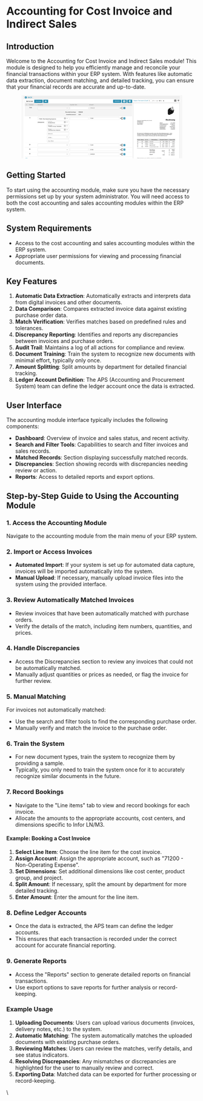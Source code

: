# Accounting for Cost Invoice and Indirect Sales

## Introduction

Welcome to the Accounting for Cost Invoice and Indirect Sales module! This module is designed to help you efficiently manage and reconcile your financial transactions within your ERP system. With features like automatic data extraction, document matching, and detailed tracking, you can ensure that your financial records are accurate and up-to-date.

<figure><img src="../../.gitbook/assets/image (14) (1) (1) (1) (1) (1).png" alt=""><figcaption></figcaption></figure>

## Getting Started

To start using the accounting module, make sure you have the necessary permissions set up by your system administrator. You will need access to both the cost accounting and sales accounting modules within the ERP system.

## System Requirements

* Access to the cost accounting and sales accounting modules within the ERP system.
* Appropriate user permissions for viewing and processing financial documents.

## Key Features

1. **Automatic Data Extraction**: Automatically extracts and interprets data from digital invoices and other documents.
2. **Data Comparison**: Compares extracted invoice data against existing purchase order data.
3. **Match Verification**: Verifies matches based on predefined rules and tolerances.
4. **Discrepancy Reporting**: Identifies and reports any discrepancies between invoices and purchase orders.
5. **Audit Trail**: Maintains a log of all actions for compliance and review.
6. **Document Training**: Train the system to recognize new documents with minimal effort, typically only once.
7. **Amount Splitting**: Split amounts by department for detailed financial tracking.
8. **Ledger Account Definition**: The APS (Accounting and Procurement System) team can define the ledger account once the data is extracted.

## User Interface

The accounting module interface typically includes the following components:

* **Dashboard**: Overview of invoice and sales status, and recent activity.
* **Search and Filter Tools**: Capabilities to search and filter invoices and sales records.
* **Matched Records**: Section displaying successfully matched records.
* **Discrepancies**: Section showing records with discrepancies needing review or action.
* **Reports**: Access to detailed reports and export options.

## Step-by-Step Guide to Using the Accounting Module

### 1. Access the Accounting Module

Navigate to the accounting module from the main menu of your ERP system.

### 2. Import or Access Invoices

* **Automated Import**: If your system is set up for automated data capture, invoices will be imported automatically into the system.
* **Manual Upload**: If necessary, manually upload invoice files into the system using the provided interface.

### 3. Review Automatically Matched Invoices

* Review invoices that have been automatically matched with purchase orders.
* Verify the details of the match, including item numbers, quantities, and prices.

### 4. Handle Discrepancies

* Access the Discrepancies section to review any invoices that could not be automatically matched.
* Manually adjust quantities or prices as needed, or flag the invoice for further review.

### 5. Manual Matching

For invoices not automatically matched:

* Use the search and filter tools to find the corresponding purchase order.
* Manually verify and match the invoice to the purchase order.

### 6. Train the System

* For new document types, train the system to recognize them by providing a sample.
* Typically, you only need to train the system once for it to accurately recognize similar documents in the future.

### 7. Record Bookings

* Navigate to the "Line items" tab to view and record bookings for each invoice.
* Allocate the amounts to the appropriate accounts, cost centers, and dimensions specific to Infor LN/M3.

#### **Example: Booking a Cost Invoice**

1. **Select Line Item**: Choose the line item for the cost invoice.
2. **Assign Account**: Assign the appropriate account, such as "71200 - Non-Operating Expense".
3. **Set Dimensions**: Set additional dimensions like cost center, product group, and project.
4. **Split Amount**: If necessary, split the amount by department for more detailed tracking.
5. **Enter Amount**: Enter the amount for the line item.

### 8. Define Ledger Accounts

* Once the data is extracted, the APS team can define the ledger accounts.
* This ensures that each transaction is recorded under the correct account for accurate financial reporting.

### 9. Generate Reports

* Access the "Reports" section to generate detailed reports on financial transactions.
* Use export options to save reports for further analysis or record-keeping.

### Example Usage

1. **Uploading Documents**: Users can upload various documents (invoices, delivery notes, etc.) to the system.
2. **Automatic Matching**: The system automatically matches the uploaded documents with existing purchase orders.
3. **Reviewing Matches**: Users can review the matches, verify details, and see status indicators.
4. **Resolving Discrepancies**: Any mismatches or discrepancies are highlighted for the user to manually review and correct.
5. **Exporting Data**: Matched data can be exported for further processing or record-keeping.

\\

